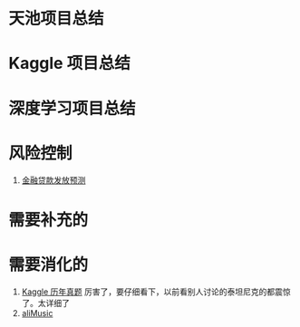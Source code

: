 
# 天池项目总结



# Kaggle 项目总结




# 深度学习项目总结





# 风险控制

1. [金融贷款发放预测](http://106.15.37.116/2018/04/29/practice-financial-loan-issuance-forecast/)



# 需要补充的



# 需要消化的

1. [Kaggle 历年真题](http://ndres.me/kaggle-past-solutions/)  厉害了，要仔细看下，以前看别人讨论的泰坦尼克的都震惊了。太详细了
2. [aliMusic](https://github.com/wangqingbaidu/aliMusic)
